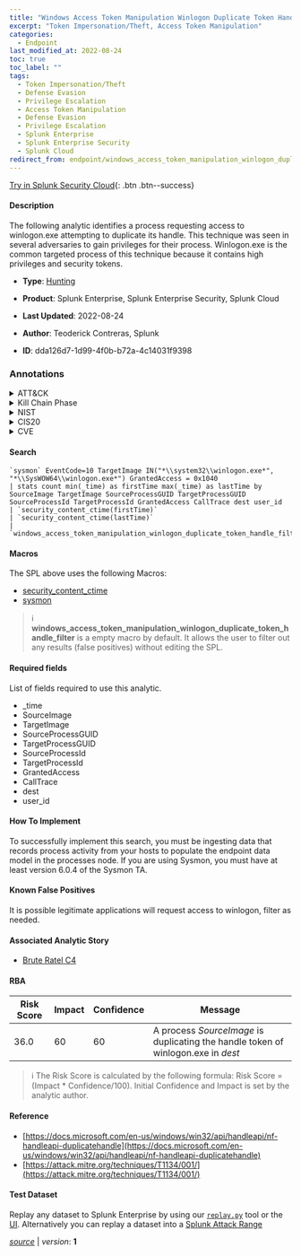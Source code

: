 ```yaml
---
title: "Windows Access Token Manipulation Winlogon Duplicate Token Handle"
excerpt: "Token Impersonation/Theft, Access Token Manipulation"
categories:
  - Endpoint
last_modified_at: 2022-08-24
toc: true
toc_label: ""
tags:
  - Token Impersonation/Theft
  - Defense Evasion
  - Privilege Escalation
  - Access Token Manipulation
  - Defense Evasion
  - Privilege Escalation
  - Splunk Enterprise
  - Splunk Enterprise Security
  - Splunk Cloud
redirect_from: endpoint/windows_access_token_manipulation_winlogon_duplicate_token_handle/
---
```




[Try in Splunk Security Cloud](https://www.splunk.com/en_us/cyber-security.html){: .btn .btn--success}

#### Description

The following analytic identifies a process requesting access to winlogon.exe attempting to duplicate its handle. This technique was seen in several adversaries to gain privileges for their process. Winlogon.exe is the common targeted process of this technique because it contains high privileges and security tokens.

- **Type**: [Hunting](https://github.com/splunk/security_content/wiki/Detection-Analytic-Types)
- **Product**: Splunk Enterprise, Splunk Enterprise Security, Splunk Cloud

- **Last Updated**: 2022-08-24
- **Author**: Teoderick Contreras, Splunk
- **ID**: dda126d7-1d99-4f0b-b72a-4c14031f9398

### Annotations
<details>
  <summary>ATT&CK</summary>

<div markdown="1">

#### [ATT&CK](https://attack.mitre.org/)

| ID          | Technique   | Tactic         |
| ----------- | ----------- |--------------- |
| [T1134.001](https://attack.mitre.org/techniques/T1134/001/) | Token Impersonation/Theft | Defense Evasion, Privilege Escalation |

| [T1134](https://attack.mitre.org/techniques/T1134/) | Access Token Manipulation | Defense Evasion, Privilege Escalation |

</div>
</details>


<details>
  <summary>Kill Chain Phase</summary>

<div markdown="1">

* Exploitation


</div>
</details>


<details>
  <summary>NIST</summary>

<div markdown="1">

* DE.AE



</div>
</details>

<details>
  <summary>CIS20</summary>

<div markdown="1">

* CIS 10



</div>
</details>

<details>
  <summary>CVE</summary>

<div markdown="1">


</div>
</details>


#### Search

```
`sysmon` EventCode=10 TargetImage IN("*\\system32\\winlogon.exe*", "*\\SysWOW64\\winlogon.exe*") GrantedAccess = 0x1040 
| stats count min(_time) as firstTime max(_time) as lastTime by SourceImage TargetImage SourceProcessGUID TargetProcessGUID SourceProcessId TargetProcessId GrantedAccess CallTrace dest user_id 
| `security_content_ctime(firstTime)` 
| `security_content_ctime(lastTime)` 
| `windows_access_token_manipulation_winlogon_duplicate_token_handle_filter`
```

#### Macros
The SPL above uses the following Macros:
* [security_content_ctime](https://github.com/splunk/security_content/blob/develop/macros/security_content_ctime.yml)
* [sysmon](https://github.com/splunk/security_content/blob/develop/macros/sysmon.yml)

> :information_source:
> **windows_access_token_manipulation_winlogon_duplicate_token_handle_filter** is a empty macro by default. It allows the user to filter out any results (false positives) without editing the SPL.



#### Required fields
List of fields required to use this analytic.
* _time
* SourceImage
* TargetImage
* SourceProcessGUID
* TargetProcessGUID
* SourceProcessId
* TargetProcessId
* GrantedAccess
* CallTrace
* dest
* user_id



#### How To Implement
To successfully implement this search, you must be ingesting data that records process activity from your hosts to populate the endpoint data model in the processes node. If you are using Sysmon, you must have at least version 6.0.4 of the Sysmon TA.
#### Known False Positives
It is possible legitimate applications will request access to winlogon, filter as needed.

#### Associated Analytic Story
* [Brute Ratel C4](/stories/brute_ratel_c4)




#### RBA

| Risk Score  | Impact      | Confidence   | Message      |
| ----------- | ----------- |--------------|--------------|
| 36.0 | 60 | 60 | A process $SourceImage$ is duplicating the handle token of winlogon.exe in $dest$ |


> :information_source:
> The Risk Score is calculated by the following formula: Risk Score = (Impact * Confidence/100). Initial Confidence and Impact is set by the analytic author.


#### Reference

* [https://docs.microsoft.com/en-us/windows/win32/api/handleapi/nf-handleapi-duplicatehandle](https://docs.microsoft.com/en-us/windows/win32/api/handleapi/nf-handleapi-duplicatehandle)
* [https://attack.mitre.org/techniques/T1134/001/](https://attack.mitre.org/techniques/T1134/001/)



#### Test Dataset
Replay any dataset to Splunk Enterprise by using our [`replay.py`](https://github.com/splunk/attack_data#using-replaypy) tool or the [UI](https://github.com/splunk/attack_data#using-ui).
Alternatively you can replay a dataset into a [Splunk Attack Range](https://github.com/splunk/attack_range#replay-dumps-into-attack-range-splunk-server)




[*source*](https://github.com/splunk/security_content/tree/develop/detections/endpoint/windows_access_token_manipulation_winlogon_duplicate_token_handle.yml) \| *version*: **1**